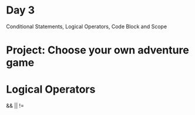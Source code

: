 # Day 3 
Conditional Statements, Logical Operators, Code Block and Scope

# Project: Choose your own adventure game

# Logical Operators
&& 
|| 
!= 

